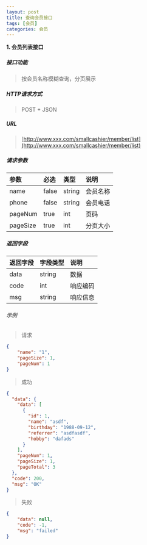 ```yaml
---
layout: post
title: 查询会员接口
tags: [会员]
categories: 会员 
---
```


**1\. 会员列表接口**

##### 接口功能
> 按会员名称模糊查询，分页展示

##### HTTP请求方式
> POST + JSON

##### URL
> [http://www.xxx.com/smallcashier/member/list](http://www.xxx.com/smallcashier/member/list)

##### 请求参数

|参数|必选|类型|说明|
|:---|:---|:---|:---|
|name|false|string|会员名称|
|phone|false|string|会员电话|
|pageNum|true|int|页码|
|pageSize|true|int|分页大小|

##### 返回字段

|返回字段|字段类型|说明|
|:---|:---|:---|
|data|string|数据|
|code|int|响应编码|
|msg|string|响应信息|


###### 示例
> 请求
``` json
{
	"name": "1",
	"pageSize": 1,
	"pageNum": 1
}
```
> 成功
``` json
{
  "data": {
    "data": [
      {
        "id": 1,
        "name": "asdf",
        "birthday": "1988-09-12",
        "referrer": "asdfasdf",
        "hobby": "dafads"
      }
    ],
    "pageNum": 1,
    "pageSize": 1,
    "pageTotal": 3
  },
  "code": 200,
  "msg": "OK"
}
```
> 失败
``` json
{
    "data": null,
    "code": -1,
    "msg": "failed"
}
```